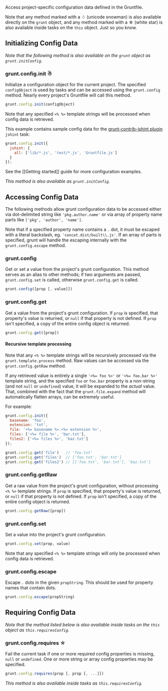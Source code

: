 Access project-specific configuration data defined in the Gruntfile.

Note that any method marked with a ☃ (unicode snowman) is also available directly on the `grunt` object, and any method marked with a ☆ (white star) is also available inside tasks on the `this` object. Just so you know.

## Initializing Config Data
_Note that the following method is also available on the `grunt` object as `grunt.initConfig`._

### grunt.config.init ☃
Initialize a configuration object for the current project. The specified `configObject` is used by tasks and can be accessed using the `grunt.config` method. Nearly every project's Gruntfile will call this method.

```js
grunt.config.init(configObject)
```

Note that any specified `<% %>` template strings will be processed when config data is retrieved.

This example contains sample config data for the [grunt-contrib-jshint plugin](https://github.com/gruntjs/grunt-contrib-jshint) `jshint` task:

```js
grunt.config.init({
  jshint: {
    all: ['lib/*.js', 'test/*.js', 'Gruntfile.js']
  }
});
```

See the [[Getting started]] guide for more configuration examples.

_This method is also available as `grunt.initConfig`._


## Accessing Config Data
The following methods allow grunt configuration data to be accessed either via dot-delimited string like `'pkg.author.name'` or via array of property name parts like `['pkg', 'author', 'name']`.

Note that if a specified property name contains a `.` dot, it must be escaped with a literal backslash, eg. `'concat.dist/built\\.js'`. If an array of parts is specified, grunt will handle the escaping internally with the `grunt.config.escape` method.

### grunt.config
Get or set a value from the project's grunt configuration. This method serves as an alias to other methods; if two arguments are passed, `grunt.config.set` is called, otherwise `grunt.config.get` is called.

```js
grunt.config([prop [, value]])
```

### grunt.config.get
Get a value from the project's grunt configuration. If `prop` is specified, that property's value is returned, or `null` if that property is not defined. If `prop` isn't specified, a copy of the entire config object is returned.

```js
grunt.config.get([prop])
```

#### Recursive template processing
Note that any `<% %>` template strings will be recursively processed via the `grunt.template.process` method. Raw values can be accessed via the `grunt.config.getRaw` method.

If any retrieved value is entirely a single `'<%= foo %>'` or `'<%= foo.bar %>'` template string, and the specified `foo` or `foo.bar` property is a non-string (and not `null` or `undefined`) value, it will be expanded to the _actual_ value. That, combined with the fact that the `grunt.file.expand` method will automatically flatten arrays, can be extremely useful.

For example:

```js
grunt.config.init({
  basename: 'foo',
  extension: 'txt',
  file: '<%= basename %>.<%= extension %>',
  files: ['<%= file %>', 'bar.txt'],
  files2: ['<%= files %>', 'baz.txt']
});

grunt.config.get('file')   // 'foo.txt'
grunt.config.get('files')  // ['foo.txt', 'bar.txt']
grunt.config.get('files2') // [['foo.txt', 'bar.txt'], 'baz.txt']
```

### grunt.config.getRaw
Get a raw value from the project's grunt configuration, without processing `<% %>` template strings. If `prop` is specified, that property's value is returned, or `null` if that property is not defined. If `prop` isn't specified, a copy of the entire config object is returned.

```js
grunt.config.getRaw([prop])
```

### grunt.config.set
Set a value into the project's grunt configuration.

```js
grunt.config.set(prop, value)
```

Note that any specified `<% %>` template strings will only be processed when config data is retrieved.

### grunt.config.escape
Escape `.` dots in the given `propString`. This should be used for property names that contain dots.

```js
grunt.config.escape(propString)
```

## Requiring Config Data
_Note that the method listed below is also available inside tasks on the `this` object as `this.requiresConfig`._

### grunt.config.requires ☆
Fail the current task if one or more required config properties is missing, `null` or `undefined`. One or more string or array config properties may be specified.

```js
grunt.config.requires(prop [, prop [, ...]])
```

_This method is also available inside tasks as `this.requiresConfig`._